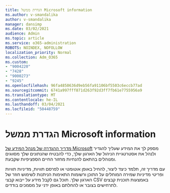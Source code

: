 ```yaml
---
title: הגדרת ממשל Microsoft information
ms.author: v-smandalika
author: v-smandalika
manager: dansimp
ms.date: 03/02/2021
audience: Admin
ms.topic: article
ms.service: o365-administration
ROBOTS: NOINDEX, NOFOLLOW
localization_priority: Normal
ms.collection: Adm_O365
ms.custom:
- "9004220"
- "7428"
- "9000273"
- "9245"
ms.openlocfilehash: 96fa4850636d9eb56fa91106bf5503c6eccb77ad
ms.sourcegitcommit: 6741a997fff871d263f92d3ff7fb61e7755956a9
ms.translationtype: MT
ms.contentlocale: he-IL
ms.lasthandoff: 03/04/2021
ms.locfileid: "50448759"
---
```

# <a name="set-up-microsoft-information-governance"></a>הגדרת ממשל Microsoft information

[מדריך ההגדרה של מנהל המידע של Microsoft](https://go.microsoft.com/fwlink/?linkid=2146529) מספק לך את המידע שעליך להגדיר ולנהל את אסטרטגיית הניהול של הארגון שלך, כדי להבטיח שהנתונים שלך מסווגים ומנוהלים בהתאם להנחיות מחזור החיים הספציפיות שקבעת.

עם מדריך זה, תלמד כיצד ליצור, להחיל באופן אוטומטי או לפרסם תוויות, מדיניות תוויות ופריטי מדיניות שמירה המוחלים על התוכן ורשומות התאימות הניתנות לשימוש חוזר של הארגון שלך. תוכל גם לקבל מידע על ייבוא קבצי CSV באמצעות תוכנית קבצים לתרחישים בצובר או להחלתם באופן ידני על מסמכים בודדים.
